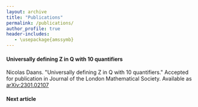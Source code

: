 ```yaml
---
layout: archive
title: "Publications"
permalink: /publications/
author_profile: true
header-includes:
   - \usepackage{amssymb}
---
```


#### Universally defining Z in Q with 10 quantifiers
Nicolas Daans. "Universally defining Z in Q with 10 quantifiers." Accepted for publication in Journal of the London Mathematical Society. Available as [arXiv:2301.02107](https://arxiv.org/abs/2301.02107)

#### Next article